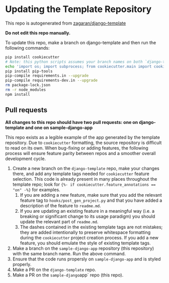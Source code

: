 # Updating the Template Repository

This repo is autogenerated from [zagaran/django-template](https://github.com/zagaran/django-template/)

**Do not edit this repo manually.**

To update this repo, make a branch on django-template and then run the following commands:

```bash
pip install cookiecutter
# Note: this python scripts assumes your branch names on both `django-template` and `sample-django-app` are the same
echo 'import os; import subprocess; from cookiecutter.main import cookiecutter; checkout = subprocess.check_output(["git", "rev-parse", "--abbrev-ref", "HEAD"]).decode().strip(); project_slug = os.path.basename(os.getcwd()); cookiecutter("https://github.com/zagaran/django-template", checkout=checkout, extra_context={"project_slug": project_slug, "feature_annotations": "on"}, overwrite_if_exists=True, no_input=True, output_dir="..")' | python3
pip install pip-tools
pip-compile requirements.in --upgrade
pip-compile requirements-dev.in --upgrade
rm package-lock.json
rm -r node_modules
npm install
```


## Pull requests

**All changes to this repo should have two pull requests: one on django-template and one on sample-django-app**

This repo exists as a legible example of the app generated by the template repository. Due to `cookiecutter` formatting,
the source repository is difficult to read on its own. When bug-fixing or adding features, the following process will ensure
feature parity between repos and a smoother overall development cycle.

1. Create a new branch on the `django-template` repo, make your changes there, and add any template tags needed for 
`cookiecutter` feature selection. This code is already present in many places throughout the template repo; 
look for `{%- if cookiecutter.feature_annotations == "on" -%}` for examples.
   1. If you are adding a new feature, make sure that you add the relevant feature tag to `hooks/post_gen_project.py` and
   that you have added a description of the feature to `readme.md`. 
   2. If you are updating an existing feature in a meaningful way (i.e. a breaking or significant change to its 
   usage paradigm) you should update the relevant part of `readme.md`.
   3. The dashes contained in the existing template tags are not mistakes; they are added intentionally to preserve 
   whitespace formatting during the `cookiecutter` project creation process. If you add a new feature, you should emulate
   the style of existing template tags.
2. Make a branch on the `sample-django-app` repository (this repository) with the same branch name.  Run the above command.
3. Ensure that the code runs propersly on `sample-django-app` and is styled properly.
4. Make a PR on the `django-template` repo.
5. Make a PR on the `sample-django`app` repo (this repo).
